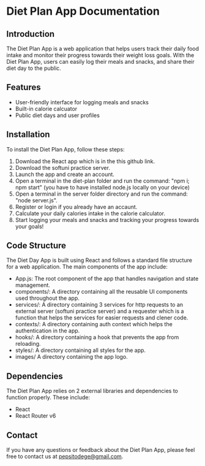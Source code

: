 # Diet Plan App Documentation

## Introduction

The Diet Plan App is a web application that helps users track their daily food intake and monitor their progress towards their weight loss goals. With the Diet Plan App, users can easily log their meals and snacks, and share their diet day to the public.

## Features

- User-friendly interface for logging meals and snacks
- Built-in calorie calcuator
- Public diet days and user profiles

## Installation

To install the Diet Plan App, follow these steps:

1. Download the React app which is in the this github link.
2. Download the softuni practice server.
3. Launch the app and create an account.
4. Open a terminal in the diet-plan folder and run the command: "npm i; npm start" (you have to have installed node.js locally on your device)
5. Open a terminal in the server folder directory and run the command: "node server.js".
6. Register or login if you already have an accaunt.
7. Calculate your daily calories intake in the calorie calculator.
8. Start logging your meals and snacks and tracking your progress towards your goals!

## Code Structure

The Diet Day App is built using React and follows a standard file structure for a web application. The main components of the app include:

- App.js: The root component of the app that handles navigation and state management.
- components/: A directory containing all the reusable UI components used throughout the app.
- services/: A directory containing 3 services for http requests to an external server (softuni practice server) and a requester which is a function that helps the services for easier requests and clener code.
- contexts/: A directory containing auth context which helps the authentication in the app.
- hooks/: A directory containing a hook that prevents the app from reloading.
- styles/: A directory containing all styles for the app.
- images/ A directory containing the app logo.


## Dependencies

The Diet Plan App relies on 2 external libraries and dependencies to function properly. These include:

- React 
- React Router v6

## Contact

If you have any questions or feedback about the Diet Plan App, please feel free to contact us at pepsitodege@gmail.com.
